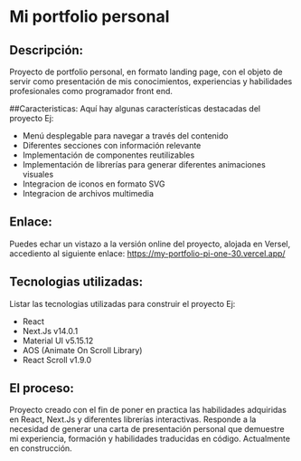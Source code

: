 # Mi portfolio personal 
## Descripción:
<p>
Proyecto de portfolio personal, en formato landing page, con el objeto de servir como presentación de mis conocimientos, experiencias y habilidades profesionales como programador front end.
</p>
##Caracteristicas:
Aquí hay algunas características destacadas del proyecto
Ej:
<p>
<ul>  
  <li>Menú desplegable para navegar a través del contenido</li>
  <li>Diferentes secciones con información relevante</li>
  <li>Implementación de componentes reutilizables</li>
  <li>Implementación de librerías para generar diferentes animaciones visuales</li>
  <li>Integracion de iconos en formato SVG</li>
  <li>Integracion de archivos multimedia</li>
</ul>

## Enlace:
Puedes echar un vistazo a la versión online del proyecto, alojada en Versel, accediento al siguiente enlace: https://my-portfolio-pi-one-30.vercel.app/ 

## Tecnologias utilizadas:
Listar las tecnologias utilizadas para construir el proyecto
Ej:
<ul>
  <li>React</li>
  <li>Next.Js v14.0.1</li>
  <li>Material UI v5.15.12</li>
  <li>AOS (Animate On Scroll Library)</li>
  <li>React Scroll v1.9.0</li>    
</ul>

## El proceso:
<p>
Proyecto creado con el fin de poner en practica las habilidades adquiridas en React, Next.Js y diferentes librerías interactivas. 
Responde a la necesidad de generar una carta de presentación personal que demuestre mi experiencia, formación y habilidades traducidas en código. 
Actualmente en construcción.
</p>
